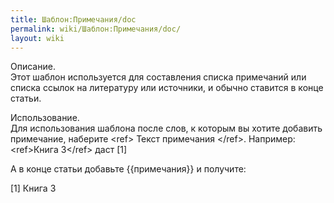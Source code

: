 ```yaml
---
title: Шаблон:Примечания/doc
permalink: wiki/Шаблон:Примечания/doc/
layout: wiki
---
```


Описание.  
Этот шаблон используется для составления списка примечаний или списка
ссылок на литературу или источники, и обычно ставится в конце статьи.

Использование.  
Для использования шаблона после слов, к которым вы хотите добавить
примечание, наберите \<ref\> Текст примечания \</ref\>. Например:
\<ref\>Книга 3\</ref\> даст [1]

А в конце статьи добавьте {{примечания}} и получите:

<includeonly>[](Категория:Основные_шаблоны "wikilink")</includeonly><noinclude>[](Категория:Документация_шаблонов "wikilink")</noinclude>

[1] Книга 3
